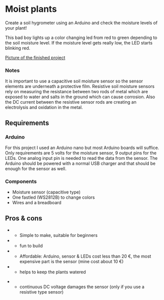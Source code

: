 # Moist plants

Create a soil hygrometer using an Arduino and check the moisture levels of your plant!

This bad boy lights up a color changing led from red to green depending to the soil moisture level. If the moisture level gets really low, the LED starts blinking red.

[Picture of the finished project](https://www.flickr.com/photos/133800349@N02/26164452130/in/dateposted-public/)

### Notes

It is important to use a capacitive soil moisture sensor so the sensor elements are underneath a protective film. Resistive soil moisture sensors rely on measuring the resistance between two rods of metal which are exposed to water and salts in the ground which can cause corrosion. Also the DC current between the resistive sensor rods are creating an electrolysis and oxidation in the metal.

## Requirements

### Arduino

For this project I used an Arduino nano but most Arduino boards will suffice.
Only requirements are 5 volts for the moisture sensor, 9 output pins for the LEDs.
One analog input pin is needed to read the data from the sensor. The Arduino should be powered with a normal
USB charger and that should be enough for the sensor as well.

### Components

- Moisture sensor (capacitive type)
- One fastled (WS2812B) to change colors
- Wires and a breadboard

## Pros & cons

+ + Simple to make, suitable for beginners
+ + fun to build
+ + Affordable: Arduino, sensor & LEDs cost less than 20 €, the most expensive part is the sensor (mine cost about 10 €)
+ + helps to keep the plants watered
- - continuous DC voltage damages the sensor (only if you use a resistive type sensor)
